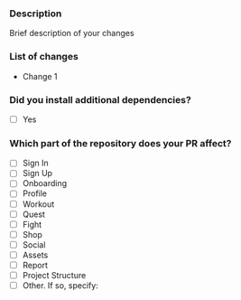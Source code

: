 ### Description
Brief description of your changes

### List of changes
- Change 1

### Did you install additional dependencies?
- [ ] Yes

### Which part of the repository does your PR affect?
- [ ] Sign In
- [ ] Sign Up
- [ ] Onboarding
- [ ] Profile
- [ ] Workout
- [ ] Quest
- [ ] Fight
- [ ] Shop
- [ ] Social
- [ ] Assets
- [ ] Report
- [ ] Project Structure
- [ ] Other. If so, specify: